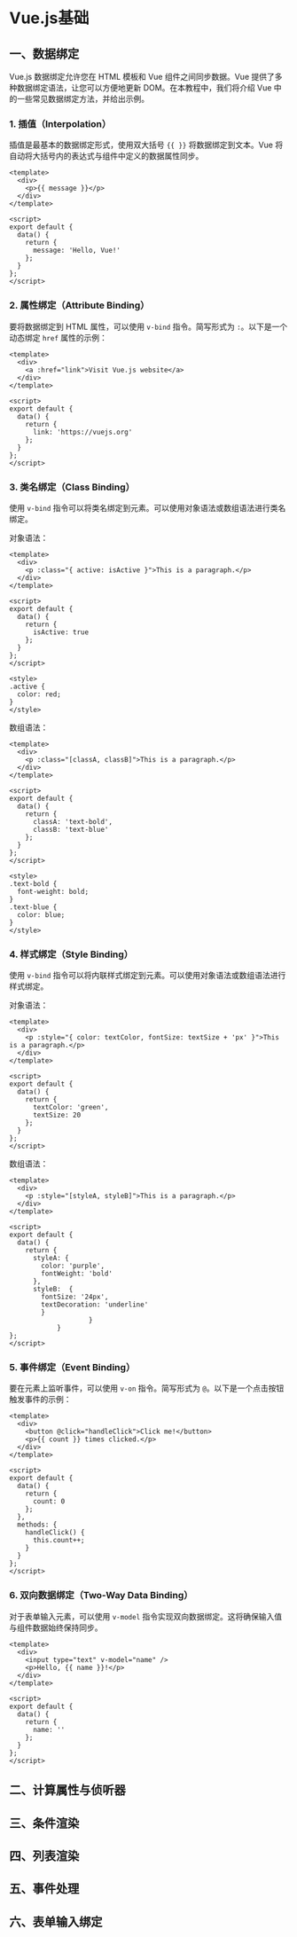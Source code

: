 # Vue.js基础 

## 一、数据绑定

Vue.js 数据绑定允许您在 HTML 模板和 Vue 组件之间同步数据。Vue 提供了多种数据绑定语法，让您可以方便地更新 DOM。在本教程中，我们将介绍 Vue 中的一些常见数据绑定方法，并给出示例。

### 1. 插值（Interpolation）

插值是最基本的数据绑定形式，使用双大括号 `{{ }}` 将数据绑定到文本。Vue 将自动将大括号内的表达式与组件中定义的数据属性同步。

```vue
<template>
  <div>
    <p>{{ message }}</p>
  </div>
</template>

<script>
export default {
  data() {
    return {
      message: 'Hello, Vue!'
    };
  }
};
</script>
```

### 2. 属性绑定（Attribute Binding）

要将数据绑定到 HTML 属性，可以使用 `v-bind` 指令。简写形式为 `:`。以下是一个动态绑定 `href` 属性的示例：

```vue
<template>
  <div>
    <a :href="link">Visit Vue.js website</a>
  </div>
</template>

<script>
export default {
  data() {
    return {
      link: 'https://vuejs.org'
    };
  }
};
</script>
```

### 3. 类名绑定（Class Binding）

使用 `v-bind` 指令可以将类名绑定到元素。可以使用对象语法或数组语法进行类名绑定。

对象语法：

```vue
<template>
  <div>
    <p :class="{ active: isActive }">This is a paragraph.</p>
  </div>
</template>

<script>
export default {
  data() {
    return {
      isActive: true
    };
  }
};
</script>

<style>
.active {
  color: red;
}
</style>
```

数组语法：

```vue
<template>
  <div>
    <p :class="[classA, classB]">This is a paragraph.</p>
  </div>
</template>

<script>
export default {
  data() {
    return {
      classA: 'text-bold',
      classB: 'text-blue'
    };
  }
};
</script>

<style>
.text-bold {
  font-weight: bold;
}
.text-blue {
  color: blue;
}
</style>
```

### 4. 样式绑定（Style Binding）

使用 `v-bind` 指令可以将内联样式绑定到元素。可以使用对象语法或数组语法进行样式绑定。

对象语法：

```vue
<template>
  <div>
    <p :style="{ color: textColor, fontSize: textSize + 'px' }">This is a paragraph.</p>
  </div>
</template>

<script>
export default {
  data() {
    return {
      textColor: 'green',
      textSize: 20
    };
  }
};
</script>
```

数组语法：

```vue
<template>
  <div>
    <p :style="[styleA, styleB]">This is a paragraph.</p>
  </div>
</template>

<script>
export default {
  data() {
    return {
      styleA: {
        color: 'purple',
        fontWeight: 'bold'
      },
      styleB:  {
        fontSize: '24px',
        textDecoration: 'underline'
  		}
					}
   			}
};
</script>
```

### 5. 事件绑定（Event Binding）

要在元素上监听事件，可以使用 `v-on` 指令。简写形式为 `@`。以下是一个点击按钮触发事件的示例：

```vue
<template>
  <div>
    <button @click="handleClick">Click me!</button>
    <p>{{ count }} times clicked.</p>
  </div>
</template>

<script>
export default {
  data() {
    return {
      count: 0
    };
  },
  methods: {
    handleClick() {
      this.count++;
    }
  }
};
</script>
```

### 6. 双向数据绑定（Two-Way Data Binding）

对于表单输入元素，可以使用 `v-model` 指令实现双向数据绑定。这将确保输入值与组件数据始终保持同步。

```vue
<template>
  <div>
    <input type="text" v-model="name" />
    <p>Hello, {{ name }}!</p>
  </div>
</template>

<script>
export default {
  data() {
    return {
      name: ''
    };
  }
};
</script>
```

## 二、计算属性与侦听器



## 三、条件渲染



## 四、列表渲染



## 五、事件处理



## 六、表单输入绑定